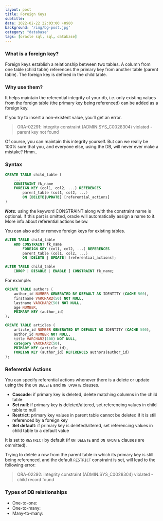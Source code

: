 ```yaml
---
layout: post
title: Foreign Keys
subtitle: 
date: 2022-02-22 22:03:00 +0900
background: '/img/bg-post.jpg'
category: "database"
tags: [oracle sql, sql, database]
---
```


### What is a foreign key?
Foreign keys establish a relationship between two tables. A column from one table (child table) references the primary key from another table (parent table). The foreign key is defined in the child table. 

### Why use them?
It helps maintain the referential integrity of your db, i.e. only existing values from the foreign table (the primary key being referenced) can be added as a foreign key.

If you try to insert a non-existent value, you'll get an error.
>ORA-02291: integrity constraint (ADMIN.SYS_C0028304) violated - parent key not found

Of course, you can maintain this integrity yourself. But can we really be 100% sure that you, and everyone else, using the DB, will never ever make a mistake? Hmm.. 

### Syntax
```sql
CREATE TABLE child_table (
    ...
    CONSTRAINT fk_name
    FOREIGN KEY (col1, col2, ...) REFERENCES 
        parent_table (col1, col2, ...)
        ON [DELETE|UPDATE] [referential_actions]
)
```

***Note:*** using the keyword CONSTRAINT along with the constraint name is optional. If this part is omitted, oracle will automatically assign a name to it.  
More info about referential actions below.

You can also add or remove foreign keys for existing tables.
```sql
ALTER TABLE child_table
    ADD CONSTRAINT fk_name
        FOREIGN KEY (col1, col2, ...) REFERENCES 
        parent_table (col1, col2, ...)
        ON [DELETE | UPDATE] [referential_actions];

ALTER TABLE child_table
    [DROP | DISABLE | ENABLE ] CONSTRAINT fk_name;
```



For example:
```sql
CREATE TABLE authors (
    author_id NUMBER GENERATED BY DEFAULT AS IDENTITY (CACHE 500),
    firstname VARCHAR2(50) NOT NULL,
    lastname VARCHAR2(50) NOT NULL,
    age NUMBER,
    PRIMARY KEY (author_id)
);

CREATE TABLE articles (
    article_id NUMBER GENERATED BY DEFAULT AS IDENTITY (CACHE 500),
    author_id NUMBER NOT NULL,
    title VARCHAR2(100) NOT NULL,
    category VARCHAR2(50),
    PRIMARY KEY (article_id),
    FOREIGN KEY (author_id) REFERENCES authors(author_id)
);
```

### Referential Actions
You can specify referential actions whenever there is a delete or update using the the `ON DELETE` and `ON UPDATE` clauses.
* **Cascade**: if primary key is deleted, delete matching columns in the child table
* **Set null**: if primary key is deleted/altered, set referencing values in child table to null
* **Restrict**: primary key values in parent table cannot be deleted if it is still referenced by a foreign key
* **Set default**: if primary key is deleted/altered, set referencing values in child table to a default value  

It is set to `RESTRICT` by default (if `ON DELETE` and `ON UPDATE` clauses are ommitted).

Trying to delete a row from the parent table in which its primary key is still being referenced, and the default `RESTRICT` constraint is set, will lead to the following error:
> ORA-02292: integrity constraint (ADMIN.SYS_C0028304) violated - child record found


### Types of DB relationships
* One-to-one: 
* One-to-many: 
* Many-to-many: 